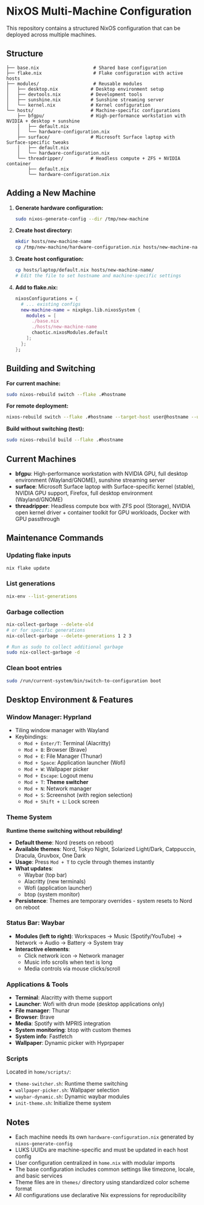 # NixOS Multi-Machine Configuration

This repository contains a structured NixOS configuration that can be deployed across multiple machines.

## Structure

```
├── base.nix                    # Shared base configuration
├── flake.nix                   # Flake configuration with active hosts
├── modules/                    # Reusable modules
│   ├── desktop.nix            # Desktop environment setup
│   ├── devtools.nix           # Development tools
│   ├── sunshine.nix           # Sunshine streaming server
│   └── kernel.nix             # Kernel configuration
└── hosts/                     # Machine-specific configurations
    ├── bfgpu/                 # High-performance workstation with NVIDIA + desktop + sunshine
    │   ├── default.nix
    │   └── hardware-configuration.nix
    ├── surface/               # Microsoft Surface laptop with Surface-specific tweaks
    │   ├── default.nix
    │   └── hardware-configuration.nix
    └── threadripper/          # Headless compute + ZFS + NVIDIA container
        ├── default.nix
        └── hardware-configuration.nix
```

## Adding a New Machine

1. **Generate hardware configuration:**
   ```bash
   sudo nixos-generate-config --dir /tmp/new-machine
   ```

2. **Create host directory:**
   ```bash
   mkdir hosts/new-machine-name
   cp /tmp/new-machine/hardware-configuration.nix hosts/new-machine-name/
   ```

3. **Create host configuration:**
   ```bash
   cp hosts/laptop/default.nix hosts/new-machine-name/
   # Edit the file to set hostname and machine-specific settings
   ```

4. **Add to flake.nix:**
   ```nix
   nixosConfigurations = {
     # ... existing configs
     new-machine-name = nixpkgs.lib.nixosSystem {
       modules = [
         ./base.nix
         ./hosts/new-machine-name
         chaotic.nixosModules.default
       ];
     };
   };
   ```

## Building and Switching

**For current machine:**
```bash
sudo nixos-rebuild switch --flake .#hostname
```

**For remote deployment:**
```bash
nixos-rebuild switch --flake .#hostname --target-host user@hostname --use-remote-sudo
```

**Build without switching (test):**
```bash
sudo nixos-rebuild build --flake .#hostname
```

## Current Machines

- **bfgpu**: High-performance workstation with NVIDIA GPU, full desktop environment (Wayland/GNOME), sunshine streaming server
- **surface**: Microsoft Surface laptop with Surface-specific kernel (stable), NVIDIA GPU support, Firefox, full desktop environment (Wayland/GNOME)  
- **threadripper**: Headless compute box with ZFS pool (Storage), NVIDIA open kernel driver + container toolkit for GPU workloads, Docker with GPU passthrough

## Maintenance Commands

### Updating flake inputs
```bash
nix flake update
```

### List generations
```bash
nix-env --list-generations
```

### Garbage collection
```bash
nix-collect-garbage --delete-old
# or for specific generations
nix-collect-garbage --delete-generations 1 2 3

# Run as sudo to collect additional garbage
sudo nix-collect-garbage -d
```

### Clean boot entries
```bash
sudo /run/current-system/bin/switch-to-configuration boot
```

## Desktop Environment & Features

### Window Manager: Hyprland
- Tiling window manager with Wayland
- Keybindings:
  - `Mod + Enter/T`: Terminal (Alacritty)
  - `Mod + B`: Browser (Brave)
  - `Mod + E`: File Manager (Thunar)
  - `Mod + Space`: Application launcher (Wofi)
  - `Mod + W`: Wallpaper picker
  - `Mod + Escape`: Logout menu
  - `Mod + T`: **Theme switcher**
  - `Mod + N`: Network manager
  - `Mod + S`: Screenshot (with region selection)
  - `Mod + Shift + L`: Lock screen

### Theme System
**Runtime theme switching without rebuilding!**

- **Default theme**: Nord (resets on reboot)
- **Available themes**: Nord, Tokyo Night, Solarized Light/Dark, Catppuccin, Dracula, Gruvbox, One Dark
- **Usage**: Press `Mod + T` to cycle through themes instantly
- **What updates**:
  - Waybar (top bar)
  - Alacritty (new terminals)
  - Wofi (application launcher)
  - btop (system monitor)
- **Persistence**: Themes are temporary overrides - system resets to Nord on reboot

### Status Bar: Waybar
- **Modules (left to right)**: Workspaces → Music (Spotify/YouTube) → Network → Audio → Battery → System tray
- **Interactive elements**:
  - Click network icon → Network manager
  - Music info scrolls when text is long
  - Media controls via mouse clicks/scroll

### Applications & Tools
- **Terminal**: Alacritty with theme support
- **Launcher**: Wofi with drun mode (desktop applications only)
- **File manager**: Thunar
- **Browser**: Brave
- **Media**: Spotify with MPRIS integration
- **System monitoring**: btop with custom themes
- **System info**: Fastfetch
- **Wallpaper**: Dynamic picker with Hyprpaper

### Scripts
Located in `home/scripts/`:
- `theme-switcher.sh`: Runtime theme switching
- `wallpaper-picker.sh`: Wallpaper selection
- `waybar-dynamic.sh`: Dynamic waybar modules
- `init-theme.sh`: Initialize theme system

## Notes

- Each machine needs its own `hardware-configuration.nix` generated by `nixos-generate-config`
- LUKS UUIDs are machine-specific and must be updated in each host config
- User configuration centralized in `home.nix` with modular imports
- The base configuration includes common settings like timezone, locale, and basic services
- Theme files are in `themes/` directory using standardized color scheme format
- All configurations use declarative Nix expressions for reproducibility